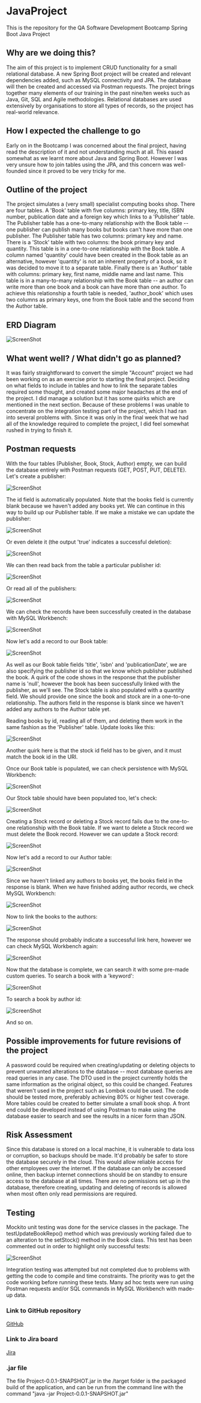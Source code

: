 # JavaProject
This is the repository for the QA Software Development Bootcamp Spring Boot Java Project

## Why are we doing this?
The aim of this project is to implement CRUD functionality for a small relational database. A new Spring Boot project will be created and relevant dependencies added, such as MySQL connectivity and JPA. The database will then be created and accessed via Postman requests. The project brings together many elements of our training in the past nine/ten weeks such as Java, Git, SQL and Agile methodologies. Relational databases are used extensively by organisations to store all types of records, so the project has real-world relevance.

## How I expected the challenge to go
Early on in the Bootcamp I was concerned about the final project, having read the description of it and not understanding much at all. This eased somewhat as we learnt more about Java and Spring Boot. However I was very unsure how to join tables using the JPA, and this concern was well-founded since it proved to be very tricky for me.

## Outline of the project
The project simulates a (very small) specialist computing books shop. There are four tables. A 'Book' table with five columns: primary key, title, ISBN number, publication date and a foreign key which links to a 'Publisher' table. The Publisher table has a one-to-many relationship with the Book table -- one publisher can publish many books but books can't have more than one publisher. The Publisher table has two columns: primary key and name. There is a 'Stock' table with two columns: the book primary key and quantity. This table is in a one-to-one relationship with the Book table. A column named 'quantity' could have been created in the Book table as an alternative, however 'quantity' is not an inherent property of a book, so it was decided to move it to a separate table. Finally there is an 'Author' table with columns: primary key, first name, middle name and last name. This table is in a many-to-many relationship with the Book table -- an author can write more than one book and a book can have more than one author. To achieve this relationship a fourth table is needed, 'author_book' which uses two columns as primary keys, one from the Book table and the second from the Author table.

## ERD Diagram

![ScreenShot](/screenshots/java_project_uxf.jpg)

## What went well? / What didn't go as planned?
It was fairly straightforward to convert the simple "Account" project we had been working on as an exercise prior to starting the final project. Deciding on what fields to include in tables and how to link the separate tables required some thought, and created some major headaches at the end of the project. I did manage a solution but it has some quirks which are mentioned in the next section. Because of these problems I was unable to concentrate on the integration testing part of the project, which I had ran into several problems with. Since it was only in the final week that we had all of the knowledge required to complete the project, I did feel somewhat rushed in trying to finish it.

## Postman requests
With the four tables (Publisher, Book, Stock, Author) empty, we can build the database entirely with Postman requests (GET, POST, PUT, DELETE). Let's create a publisher:

![ScreenShot](/screenshots/Postman_create_publisher.png)

The id field is automatically populated. Note that the books field is currently blank because we haven't added any books yet. We can continue in this way to build up our Publisher table. If we make a mistake we can update the publisher:

![ScreenShot](/screenshots/Postman_update_publisher.png)

Or even delete it (the output 'true' indicates a successful deletion):

![ScreenShot](/screenshots/Postman_delete_publisher.png)

We can then read back from the table a particular publisher id:

![ScreenShot](/screenshots/Postman_read_publisher_id.png)

Or read all of the publishers:

![ScreenShot](/screenshots/Postman_read_all_publishers.png)

We can check the records have been successfully created in the database with MySQL Workbench:

![ScreenShot](/screenshots/Workbench_all_publishers.png)

Now let's add a record to our Book table:

![ScreenShot](/screenshots/Postman_create_book.png)

As well as our Book table fields 'title', 'isbn' and 'publicationDate', we are also specifying the publisher id so that we know which publisher published the book. A quirk of the code shows in the response that the publisher name is 'null', however the book has been successfully linked with the publisher, as we'll see. The Stock table is also populated with a quantity field. We should provide one since the book and stock are in a one-to-one relationship. The authors field in the response is blank since we haven't added any authors to the Author table yet.

Reading books by id, reading all of them, and deleting them work in the same fashion as the 'Publisher' table. Update looks like this:

![ScreenShot](/screenshots/Postman_update_book.png)

Another quirk here is that the stock id field has to be given, and it must match the book id in the URI.

Once our Book table is populated, we can check persistence with MySQL Workbench:

![ScreenShot](/screenshots/Workbench_all_books.png)

Our Stock table should have been populated too, let's check:

![ScreenShot](/screenshots/Workbench_all_stocks.png)

Creating a Stock record or deleting a Stock record fails due to the one-to-one relationship with the Book table. If we want to delete a Stock record we must delete the Book record. However we can update a Stock record:

![ScreenShot](/screenshots/Postman_update_stock.png)

Now let's add a record to our Author table:

![ScreenShot](/screenshots/Postman_create_author.png)

Since we haven't linked any authors to books yet, the books field in the response is blank. When we have finished adding author records, we check MySQL Workbench:

![ScreenShot](/screenshots/Workbench_all_authors.png)

Now to link the books to the authors:

![ScreenShot](/screenshots/Postman_update_book_author.png)

The response should probably indicate a successful link here, however we can check MySQL Workbench again:

![ScreenShot](/screenshots/Workbench_all_author_book.png)

Now that the database is complete, we can search it with some pre-made custom queries. To search a book with a 'keyword':

![ScreenShot](/screenshots/Postman_read_books_keyword.png)

To search a book by author id:

![ScreenShot](/screenshots/Postman_read_books_author.png)

And so on.

## Possible improvements for future revisions of the project
A password could be required when creating/updating or deleting objects to prevent unwanted alterations to the database -- most database queries are read queries in any case. The DTO used in the project currently holds the same information as the original object, so this could be changed. Features that weren't used in the project such as Lombok could be used. The code should be tested more, preferably achieving 80% or higher test coverage. More tables could be created to better simulate a small book shop. A front end could be developed instead of using Postman to make using the database easier to search and see the results in a nicer form than JSON.

## Risk Assessment
Since this database is stored on a local machine, it is vulnerable to data loss or corruption, so backups should be made. It'd probably be safer to store the database securely in the cloud. This would allow reliable access for other employees over the internet. If the database can only be accessed online, then backup internet connections should be on standby to ensure access to the database at all times. There are no permissions set up in the database, therefore creating, updating and deleting of records is allowed when most often only read permissions are required.

## Testing
Mockito unit testing was done for the service classes in the package. The testUpdateBookRepo() method which was previously working failed due to an alteration to the setStock() method in the Book class. This test has been commented out in order to highlight only successful tests:

![ScreenShot](/screenshots/Mockito_unit_tests.png)

Integration testing was attempted but not completed due to problems with getting the code to compile and time constraints. The priority was to get the code working before running these tests. Many ad hoc tests were run using Postman requests and/or SQL commands in MySQL Workbench with made-up data.

### Link to GitHub repository
[GitHub](https://github.com/synthcode/JavaProject/)

### Link to Jira board
[Jira](https://synth.atlassian.net/jira/software/projects/JAV/boards/2)

### .jar file
The file Project-0.0.1-SNAPSHOT.jar in the /target folder is the packaged build of the application, and can be run from the command line with the command "java -jar Project-0.0.1-SNAPSHOT.jar"

